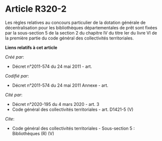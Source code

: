 # Article R320-2

Les règles relatives au concours particulier de la dotation générale de décentralisation pour les bibliothèques
départementales de prêt sont fixées par la sous-section 5 de la section 2 du chapitre IV du titre Ier du livre VI de la
première partie du code général des collectivités territoriales.

**Liens relatifs à cet article**

_Créé par_:

  - Décret n°2011-574 du 24 mai 2011  - art.

_Codifié par_:

  - Décret n°2011-574 du 24 mai 2011 Annexe - art.

_Cité par_:

  - Décret n°2020-195 du 4 mars 2020 - art. 3
  - Code général des collectivités territoriales - art. D1421-5 (V)

_Cite_:

  - Code général des collectivités territoriales -  Sous-section 5 : Bibliothèques (R) (V)

